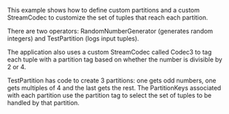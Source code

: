 This example shows how to define custom partitions and a custom StreamCodec to customize
the set of tuples that reach each partition.

There are two operators: RandomNumberGenerator (generates random integers) and
TestPartition (logs input tuples).

The application also uses a custom StreamCodec called Codec3 to tag each tuple with a
partition tag based on whether the number is divisible by 2 or 4.

TestPartition has code to create 3 partitions: one gets odd numbers, one gets multiples
of 4 and the last gets the rest. The PartitionKeys associated with each partition use
the partition tag to select the set of tuples to be handled by that partition.
